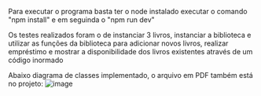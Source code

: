 Para executar o programa basta ter o node instalado executar o comando "npm install" e em seguinda o "npm run dev"

Os testes realizados foram o de instanciar 3 livros, instanciar a biblioteca e utilizar as funções da biblioteca para 
adicionar novos livros, realizar empréstimo e mostrar a disponibilidade dos livros existentes através de um código inormado

Abaixo diagrama de classes implementado, o arquivo em PDF também está no projeto:
![image](https://github.com/user-attachments/assets/e5a64e28-516d-4038-b063-81158399c380)
